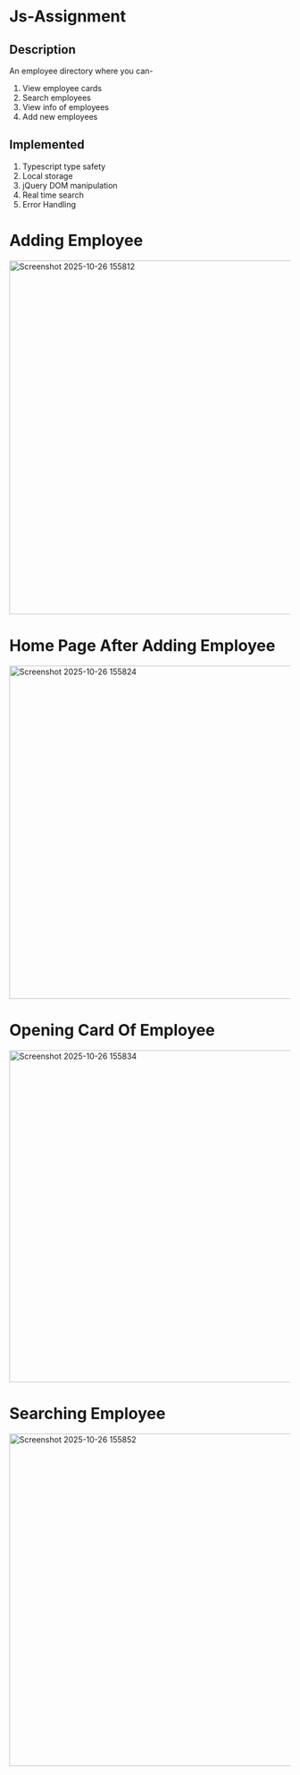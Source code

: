 # Js-Assignment

## Description
An employee directory where you can-
1. View employee cards
2. Search employees
3. View info of employees
4. Add new employees

## Implemented
1. Typescript type safety
2. Local storage
3. jQuery DOM manipulation
4. Real time search
5. Error Handling

# Adding Employee
<img width="1349" height="633" alt="Screenshot 2025-10-26 155812" src="https://github.com/user-attachments/assets/efdf35ff-bb2d-4465-9f8e-3b34cf7c17b1" />

# Home Page After Adding Employee
<img width="1349" height="596" alt="Screenshot 2025-10-26 155824" src="https://github.com/user-attachments/assets/197e4aa7-2a89-4575-bfc4-f723c9e5ff6d" />

# Opening Card Of Employee
<img width="1355" height="594" alt="Screenshot 2025-10-26 155834" src="https://github.com/user-attachments/assets/2f1022fd-78ae-43ed-8b0c-8594e8a14d6c" />

# Searching Employee
<img width="1347" height="595" alt="Screenshot 2025-10-26 155852" src="https://github.com/user-attachments/assets/8478ba4f-e6c3-435f-acb5-970f96a660cf" />


